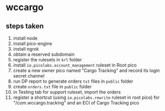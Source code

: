 # wccargo

## steps taken

1. install node
1. install pico-engine
1. install ngrok
1. obtain a reserved subdomain
1. register the rulesets in `krl` folder
1. install `io.picolabs.account_management` ruleset in Root pico
1. create a new owner pico named "Cargo Tracking" and record its login secret channel
1. run DP report to generate orders `txt` files in `public` folder
1. create `orders.txt` file in `public` folder
1. in Testing tab for support ruleset, import the orders
1. register a shortcut (using `io.picolabs.rewrite` ruleset in root pico) for "/com.wccargo.tracking" and an ECI of Cargo Tracking pico

